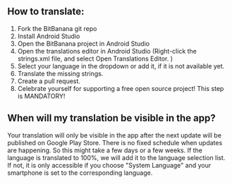 ## How to translate:

1. Fork the BitBanana git repo
2. Install Android Studio
3. Open the BitBanana project in Android Studio
4. Open the translations editor in Android Studio (Right-click the strings.xml file, and select Open Translations Editor. )
5. Select your language in the dropdown or add it, if it is not available yet.
6. Translate the missing strings.
7. Create a pull request.
8. Celebrate yourself for supporting a free open source project! This step is MANDATORY!


## When will my translation be visible in the app?

Your translation will only be visible in the app after the next update will be published on Google Play Store. There is no fixed schedule when updates are happening.
So this might take a few days or a few weeks.
If the language is translated to 100%, we will add it to the language selection list. If not, it is only accessible if you choose "System Language" and your smartphone is set to the corresponding language.
